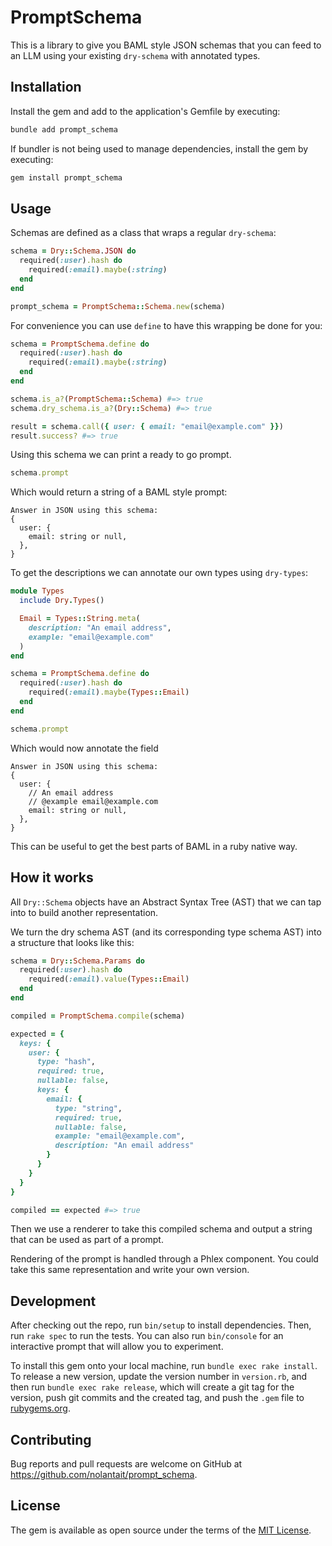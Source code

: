 # PromptSchema

This is a library to give you BAML style JSON schemas that you can feed to an
LLM using your existing `dry-schema` with annotated types.

## Installation

Install the gem and add to the application's Gemfile by executing:

```bash
bundle add prompt_schema
```

If bundler is not being used to manage dependencies, install the gem by executing:

```bash
gem install prompt_schema
```

## Usage

Schemas are defined as a class that wraps a regular `dry-schema`:

```ruby
schema = Dry::Schema.JSON do
  required(:user).hash do
    required(:email).maybe(:string)
  end
end

prompt_schema = PromptSchema::Schema.new(schema)
```

For convenience you can use `define` to have this wrapping be done for you:

```ruby
schema = PromptSchema.define do
  required(:user).hash do
    required(:email).maybe(:string)
  end
end

schema.is_a?(PromptSchema::Schema) #=> true
schema.dry_schema.is_a?(Dry::Schema) #=> true

result = schema.call({ user: { email: "email@example.com" }})
result.success? #=> true
```

Using this schema we can print a ready to go prompt.

```ruby
schema.prompt
```

Which would return a string of a BAML style prompt:

```
Answer in JSON using this schema:
{
  user: {
    email: string or null,
  },
}
```

To get the descriptions we can annotate our own types using `dry-types`:

```ruby
module Types
  include Dry.Types()

  Email = Types::String.meta(
    description: "An email address",
    example: "email@example.com"
  )
end

schema = PromptSchema.define do
  required(:user).hash do
    required(:email).maybe(Types::Email)
  end
end

schema.prompt
```

Which would now annotate the field

```
Answer in JSON using this schema:
{
  user: {
    // An email address
    // @example email@example.com
    email: string or null,
  },
}
```

This can be useful to get the best parts of BAML in a ruby native way.

## How it works

All `Dry::Schema` objects have an Abstract Syntax Tree (AST) that we can tap
into to build another representation.

We turn the dry schema AST (and its corresponding type schema AST) into
a structure that looks like this:

```ruby
schema = Dry::Schema.Params do
  required(:user).hash do
    required(:email).value(Types::Email)
  end
end

compiled = PromptSchema.compile(schema)

expected = {
  keys: {
    user: {
      type: "hash",
      required: true,
      nullable: false,
      keys: {
        email: {
          type: "string",
          required: true,
          nullable: false,
          example: "email@example.com",
          description: "An email address"
        }
      }
    }
  }
}

compiled == expected #=> true
```

Then we use a renderer to take this compiled schema and output a string that can
be used as part of a prompt.

Rendering of the prompt is handled through a Phlex component. You could take
this same representation and write your own version.

## Development

After checking out the repo, run `bin/setup` to install dependencies. Then, run
`rake spec` to run the tests. You can also run `bin/console` for an interactive
prompt that will allow you to experiment.

To install this gem onto your local machine, run `bundle exec rake install`. To
release a new version, update the version number in `version.rb`, and then run
`bundle exec rake release`, which will create a git tag for the version, push
git commits and the created tag, and push the `.gem` file to
[rubygems.org](https://rubygems.org).

## Contributing

Bug reports and pull requests are welcome on GitHub at https://github.com/nolantait/prompt_schema.

## License

The gem is available as open source under the terms of the [MIT License](https://opensource.org/licenses/MIT).
